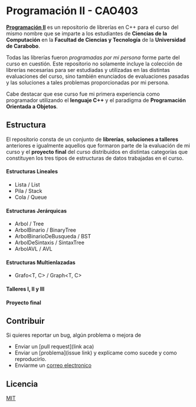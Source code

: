 # Programación II - CAO403

[**Programación II**](https://github.com/WilsenHernandez/Programacion-II) es un repositorio de librerías en C++ para el curso del mismo nombre que se imparte a los estudiantes de **Ciencias de la Computación** en la **Facultad de Ciencias y Tecnología** de la **Universidad de Carabobo**.

Todas las librerías fueron *programadas por mi persona* forme parte del curso en cuestión. Este repositorio no solamente incluye la colección de librerías necesarias para ser estudiadas y utilizadas en las distintas evaluaciones del curso, sino también enunciados de evaluaciones pasadas y las soluciones a tales problemas proporcionadas por mi persona.

Cabe destacar que ese curso fue mi primera experiencia como programador utilizando el **lenguaje C++** y el paradigma de **Programación Orientada a Objetos**.

## Estructura

El repositorio consta de un conjunto de **librerías**, **soluciones a talleres** anteriores e igualmente aquellos que formaron parte de la evaluación de mi curso y el **proyecto final** del curso distribuidos en distintas categorías que constituyen los tres tipos de estructuras de datos trabajadas en el curso.

#### Estructuras Lineales
* Lista<T> / List<T>
* Pila<T> / Stack<T>
* Cola<T> / Queue<T>

#### Estructuras Jerárquicas
* Arbol<T> / Tree<T>
* ArbolBinario<T> / BinaryTree<T>
* ArbolBinarioDeBusqueda<T> / BST<T>
* ArbolDeSintaxis<T> / SintaxTree<T>
* ArbolAVL<T> / AVL<T>

#### Estructuras Multienlazadas
* Grafo<T, C> / Graph<T, C>

#### Talleres I, II y III
#### Proyecto final

## Contribuir

Si quieres reportar un bug, algún problema o mejora de

* Enviar un [pull request](link aca)
* Enviar un [problema](issue link) y explícame como sucede y como reproducirlo.
* Enviarme un [correo electronico](mailto:wilsenh95@gmail.com)


## Licencia
[MIT](LICENSE.txt)